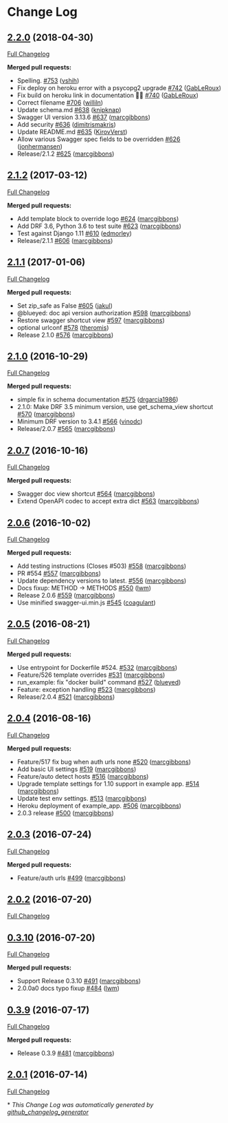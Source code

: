 # Change Log

## [2.2.0](https://github.com/marcgibbons/aiia_django_rest_swagger/tree/2.2.0) (2018-04-30)
[Full Changelog](https://github.com/marcgibbons/aiia_django_rest_swagger/compare/2.1.2...2.2.0)

**Merged pull requests:**

- Spelling. [\#753](https://github.com/marcgibbons/aiia_django_rest_swagger/pull/753) ([vshih](https://github.com/vshih))
- Fix deploy on heroku error with a psycopg2 upgrade [\#742](https://github.com/marcgibbons/aiia_django_rest_swagger/pull/742) ([GabLeRoux](https://github.com/GabLeRoux))
- Fix build on heroku link in documentation ✌🏻 [\#740](https://github.com/marcgibbons/aiia_django_rest_swagger/pull/740) ([GabLeRoux](https://github.com/GabLeRoux))
- Correct filename [\#706](https://github.com/marcgibbons/aiia_django_rest_swagger/pull/706) ([williln](https://github.com/williln))
- Update schema.md [\#638](https://github.com/marcgibbons/aiia_django_rest_swagger/pull/638) ([knipknap](https://github.com/knipknap))
- Swagger UI version 3.13.6 [\#637](https://github.com/marcgibbons/aiia_django_rest_swagger/pull/637) ([marcgibbons](https://github.com/marcgibbons))
- Add security [\#636](https://github.com/marcgibbons/aiia_django_rest_swagger/pull/636) ([dimitrismakris](https://github.com/dimitrismakris))
- Update README.md [\#635](https://github.com/marcgibbons/aiia_django_rest_swagger/pull/635) ([KirovVerst](https://github.com/KirovVerst))
- Allow various Swagger spec fields to be overridden [\#626](https://github.com/marcgibbons/aiia_django_rest_swagger/pull/626) ([jonhermansen](https://github.com/jonhermansen))
- Release/2.1.2 [\#625](https://github.com/marcgibbons/aiia_django_rest_swagger/pull/625) ([marcgibbons](https://github.com/marcgibbons))

## [2.1.2](https://github.com/marcgibbons/aiia_django_rest_swagger/tree/2.1.2) (2017-03-12)
[Full Changelog](https://github.com/marcgibbons/aiia_django_rest_swagger/compare/2.1.1...2.1.2)

**Merged pull requests:**

- Add template block to override logo [\#624](https://github.com/marcgibbons/aiia_django_rest_swagger/pull/624) ([marcgibbons](https://github.com/marcgibbons))
- Add DRF 3.6, Python 3.6 to test suite [\#623](https://github.com/marcgibbons/aiia_django_rest_swagger/pull/623) ([marcgibbons](https://github.com/marcgibbons))
- Test against Django 1.11 [\#610](https://github.com/marcgibbons/aiia_django_rest_swagger/pull/610) ([edmorley](https://github.com/edmorley))
- Release/2.1.1 [\#606](https://github.com/marcgibbons/aiia_django_rest_swagger/pull/606) ([marcgibbons](https://github.com/marcgibbons))

## [2.1.1](https://github.com/marcgibbons/aiia_django_rest_swagger/tree/2.1.1) (2017-01-06)
[Full Changelog](https://github.com/marcgibbons/aiia_django_rest_swagger/compare/2.1.0...2.1.1)

**Merged pull requests:**

- Set zip\_safe as False [\#605](https://github.com/marcgibbons/aiia_django_rest_swagger/pull/605) ([jakul](https://github.com/jakul))
- @blueyed: doc api version authorization [\#598](https://github.com/marcgibbons/aiia_django_rest_swagger/pull/598) ([marcgibbons](https://github.com/marcgibbons))
- Restore swagger shortcut view [\#597](https://github.com/marcgibbons/aiia_django_rest_swagger/pull/597) ([marcgibbons](https://github.com/marcgibbons))
- optional urlconf [\#578](https://github.com/marcgibbons/aiia_django_rest_swagger/pull/578) ([theromis](https://github.com/theromis))
- Release 2.1.0 [\#576](https://github.com/marcgibbons/aiia_django_rest_swagger/pull/576) ([marcgibbons](https://github.com/marcgibbons))

## [2.1.0](https://github.com/marcgibbons/aiia_django_rest_swagger/tree/2.1.0) (2016-10-29)
[Full Changelog](https://github.com/marcgibbons/aiia_django_rest_swagger/compare/2.0.7...2.1.0)

**Merged pull requests:**

- simple fix in schema documentation [\#575](https://github.com/marcgibbons/aiia_django_rest_swagger/pull/575) ([drgarcia1986](https://github.com/drgarcia1986))
- 2.1.0: Make DRF 3.5 minimum version, use get\_schema\_view shortcut [\#570](https://github.com/marcgibbons/aiia_django_rest_swagger/pull/570) ([marcgibbons](https://github.com/marcgibbons))
- Minimum DRF version to 3.4.1 [\#566](https://github.com/marcgibbons/aiia_django_rest_swagger/pull/566) ([vinodc](https://github.com/vinodc))
- Release/2.0.7 [\#565](https://github.com/marcgibbons/aiia_django_rest_swagger/pull/565) ([marcgibbons](https://github.com/marcgibbons))

## [2.0.7](https://github.com/marcgibbons/aiia_django_rest_swagger/tree/2.0.7) (2016-10-16)
[Full Changelog](https://github.com/marcgibbons/aiia_django_rest_swagger/compare/2.0.6...2.0.7)

**Merged pull requests:**

- Swagger doc view shortcut [\#564](https://github.com/marcgibbons/aiia_django_rest_swagger/pull/564) ([marcgibbons](https://github.com/marcgibbons))
- Extend OpenAPI codec to accept extra dict [\#563](https://github.com/marcgibbons/aiia_django_rest_swagger/pull/563) ([marcgibbons](https://github.com/marcgibbons))

## [2.0.6](https://github.com/marcgibbons/aiia_django_rest_swagger/tree/2.0.6) (2016-10-02)
[Full Changelog](https://github.com/marcgibbons/aiia_django_rest_swagger/compare/2.0.5...2.0.6)

**Merged pull requests:**

- Add testing instructions \(Closes \#503\) [\#558](https://github.com/marcgibbons/aiia_django_rest_swagger/pull/558) ([marcgibbons](https://github.com/marcgibbons))
- PR \#554 [\#557](https://github.com/marcgibbons/aiia_django_rest_swagger/pull/557) ([marcgibbons](https://github.com/marcgibbons))
- Update dependency versions to latest. [\#556](https://github.com/marcgibbons/aiia_django_rest_swagger/pull/556) ([marcgibbons](https://github.com/marcgibbons))
- Docs fixup: METHOD -\> METHODS [\#550](https://github.com/marcgibbons/aiia_django_rest_swagger/pull/550) ([lwm](https://github.com/lwm))
- Release 2.0.6 [\#559](https://github.com/marcgibbons/aiia_django_rest_swagger/pull/559) ([marcgibbons](https://github.com/marcgibbons))
- Use minified swagger-ui.min.js [\#545](https://github.com/marcgibbons/aiia_django_rest_swagger/pull/545) ([coagulant](https://github.com/coagulant))

## [2.0.5](https://github.com/marcgibbons/aiia_django_rest_swagger/tree/2.0.5) (2016-08-21)
[Full Changelog](https://github.com/marcgibbons/aiia_django_rest_swagger/compare/2.0.4...2.0.5)

**Merged pull requests:**

- Use entrypoint for Dockerfile \#524. [\#532](https://github.com/marcgibbons/aiia_django_rest_swagger/pull/532) ([marcgibbons](https://github.com/marcgibbons))
- Feature/526 template overrides [\#531](https://github.com/marcgibbons/aiia_django_rest_swagger/pull/531) ([marcgibbons](https://github.com/marcgibbons))
- run\_example: fix "docker build" command [\#527](https://github.com/marcgibbons/aiia_django_rest_swagger/pull/527) ([blueyed](https://github.com/blueyed))
- Feature: exception handling [\#523](https://github.com/marcgibbons/aiia_django_rest_swagger/pull/523) ([marcgibbons](https://github.com/marcgibbons))
- Release/2.0.4 [\#521](https://github.com/marcgibbons/aiia_django_rest_swagger/pull/521) ([marcgibbons](https://github.com/marcgibbons))

## [2.0.4](https://github.com/marcgibbons/aiia_django_rest_swagger/tree/2.0.4) (2016-08-16)
[Full Changelog](https://github.com/marcgibbons/aiia_django_rest_swagger/compare/2.0.3...2.0.4)

**Merged pull requests:**

- Feature/517 fix bug when auth urls none [\#520](https://github.com/marcgibbons/aiia_django_rest_swagger/pull/520) ([marcgibbons](https://github.com/marcgibbons))
- Add basic UI settings [\#519](https://github.com/marcgibbons/aiia_django_rest_swagger/pull/519) ([marcgibbons](https://github.com/marcgibbons))
- Feature/auto detect hosts [\#516](https://github.com/marcgibbons/aiia_django_rest_swagger/pull/516) ([marcgibbons](https://github.com/marcgibbons))
- Upgrade template settings for 1.10 support in example app. [\#514](https://github.com/marcgibbons/aiia_django_rest_swagger/pull/514) ([marcgibbons](https://github.com/marcgibbons))
- Update test env settings. [\#513](https://github.com/marcgibbons/aiia_django_rest_swagger/pull/513) ([marcgibbons](https://github.com/marcgibbons))
- Heroku deployment of example\_app. [\#506](https://github.com/marcgibbons/aiia_django_rest_swagger/pull/506) ([marcgibbons](https://github.com/marcgibbons))
- 2.0.3 release [\#500](https://github.com/marcgibbons/aiia_django_rest_swagger/pull/500) ([marcgibbons](https://github.com/marcgibbons))

## [2.0.3](https://github.com/marcgibbons/aiia_django_rest_swagger/tree/2.0.3) (2016-07-24)
[Full Changelog](https://github.com/marcgibbons/aiia_django_rest_swagger/compare/2.0.2...2.0.3)

**Merged pull requests:**

- Feature/auth urls [\#499](https://github.com/marcgibbons/aiia_django_rest_swagger/pull/499) ([marcgibbons](https://github.com/marcgibbons))

## [2.0.2](https://github.com/marcgibbons/aiia_django_rest_swagger/tree/2.0.2) (2016-07-20)
[Full Changelog](https://github.com/marcgibbons/aiia_django_rest_swagger/compare/0.3.10...2.0.2)

## [0.3.10](https://github.com/marcgibbons/aiia_django_rest_swagger/tree/0.3.10) (2016-07-20)
[Full Changelog](https://github.com/marcgibbons/aiia_django_rest_swagger/compare/0.3.9...0.3.10)

**Merged pull requests:**

- Support Release 0.3.10 [\#491](https://github.com/marcgibbons/aiia_django_rest_swagger/pull/491) ([marcgibbons](https://github.com/marcgibbons))
- 2.0.0a0 docs typo fixup [\#484](https://github.com/marcgibbons/aiia_django_rest_swagger/pull/484) ([lwm](https://github.com/lwm))

## [0.3.9](https://github.com/marcgibbons/aiia_django_rest_swagger/tree/0.3.9) (2016-07-17)
[Full Changelog](https://github.com/marcgibbons/aiia_django_rest_swagger/compare/2.0.1...0.3.9)

**Merged pull requests:**

- Release 0.3.9 [\#481](https://github.com/marcgibbons/aiia_django_rest_swagger/pull/481) ([marcgibbons](https://github.com/marcgibbons))

## [2.0.1](https://github.com/marcgibbons/aiia_django_rest_swagger/tree/2.0.1) (2016-07-14)
[Full Changelog](https://github.com/marcgibbons/aiia_django_rest_swagger/compare/2.0.0...2.0.1)



\* *This Change Log was automatically generated by [github_changelog_generator](https://github.com/skywinder/Github-Changelog-Generator)*